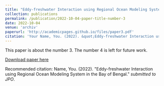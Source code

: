 ```yaml
---
title: "Eddy-freshwater Interaction using Regional Ocean Modeling System in the Bay of Bengal"
collection: publications
permalink: /publication/2022-10-04-paper-title-number-3
date: 2022-10-04
venue: 'archiv'
paperurl: 'http://academicpages.github.io/files/paper3.pdf'
citation: 'Your Name, You. (2022). &quot;Eddy-freshwater Interaction using Regional Ocean Modeling System in the Bay of Bengal.&quot; <i>submitted to JPO</i>.'
---
```

This paper is about the number 3. The number 4 is left for future work.

[Download paper here](http://academicpages.github.io/files/paper3.pdf)

Recommended citation:  Name, You. (2022). "Eddy-freshwater Interaction using Regional Ocean Modeling System in the Bay of Bengal." <i>submitted to JPO</i>.
